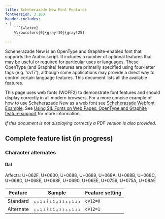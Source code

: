```yaml
---
title: Scheherazade New Font Features
fontversion: 3.100
header-includes:
- |
    ```{=latex}
    %\rowcolors{0}{gray!10}{gray!25}
    ```
---
```


Scheherazade New is an OpenType and Graphite-enabled font that supports the Arabic script. It includes a number of optional features that may be useful or required for particular uses or languages. These OpenType (and Graphite) features are primarily specified using four-letter tags (e.g. 'cv17'), although some applications may provide a direct way to control certain language features. This document lists all the available features.

This page uses web fonts (WOFF2) to demonstrate font features and should display correctly in all modern browsers. For a more concise example of how to use Scheherazade New as a web font see [Scheherazade Webfont Example](../web/ScheherazadeNew-webfont-example.html). See [Using SIL Fonts on Web Pages: OpenType and Graphite feature support](http://scripts.sil.org/using_web_fonts#feat) for more information.

*If this document is not displaying correctly a PDF version is also provided.*

## Complete feature list (in progress)

### Character alternates

#### Dal

<span class='affects'>Affects: U+062F, U+0630, U+0688, U+0689, U+068A, U+068B, U+068C, U+068D, U+068E, U+068F, U+0690, U+06EE, U+0759, U+075A, U+08AE</span>

Feature | Sample                      | Feature setting
------- | --------------------------- | -------
Standard  | <span class='sch-dflt-R normal'> د ذ ڈ ډ ڊ ڋ ڌ ڍ ڎ ڏ ڐ ۮ ݙ ݚ ࢮ </span> | `cv12=0`
Alternate | <span class='sch-cv12-R normal'> د ذ ڈ ډ ڊ ڋ ڌ ڍ ڎ ڏ ڐ ۮ ݙ ݚ ࢮ </span> | `cv12=1`

